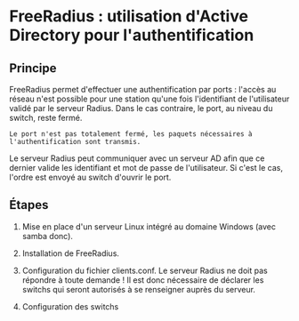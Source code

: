 # FreeRadius : utilisation d'Active Directory pour l'authentification 


## Principe 

FreeRadius permet d'effectuer une authentification par ports : l'accès au réseau n'est possible pour une station qu'une fois l'identifiant de l'utilisateur validé par le serveur Radius. Dans le cas contraire, le port, au niveau du switch, reste fermé.


	Le port n'est pas totalement fermé, les paquets nécessaires à l'authentification sont transmis.
	
Le serveur Radius peut communiquer avec un serveur AD afin que ce dernier valide les identifiant et mot de passe de l'utilisateur. Si c'est le cas, l'ordre est envoyé au switch d'ouvrir le port.


## Étapes

1. Mise en place d'un serveur Linux intégré au domaine Windows (avec samba donc).

2. Installation de FreeRadius.

3. Configuration du fichier clients.conf. Le serveur Radius ne doit pas répondre à toute demande ! Il est donc nécessaire de déclarer les switchs qui seront autorisés à se renseigner auprès du serveur.

4. Configuration des switchs